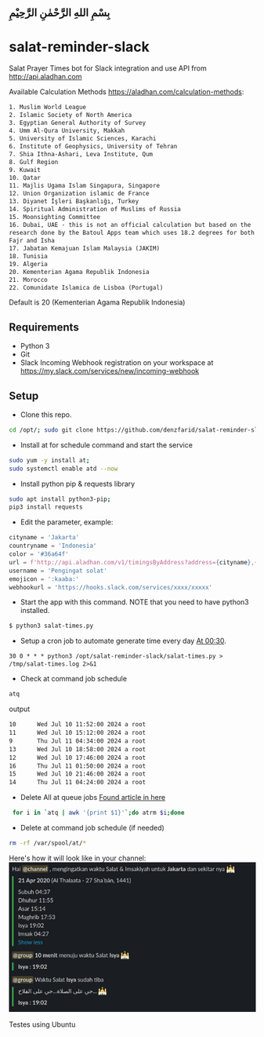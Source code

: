 ## بِسْمِ اللهِ الرَّحْمٰنِ الرَّحِيْمِ

# salat-reminder-slack

Salat Prayer Times bot for Slack integration and use API from http://api.aladhan.com

Available Calculation Methods https://aladhan.com/calculation-methods:

```
1. Muslim World League
2. Islamic Society of North America
3. Egyptian General Authority of Survey
4. Umm Al-Qura University, Makkah
5. University of Islamic Sciences, Karachi
6. Institute of Geophysics, University of Tehran
7. Shia Ithna-Ashari, Leva Institute, Qum
8. Gulf Region
9. Kuwait
10. Qatar
11. Majlis Ugama Islam Singapura, Singapore
12. Union Organization islamic de France
13. Diyanet İşleri Başkanlığı, Turkey
14. Spiritual Administration of Muslims of Russia
15. Moonsighting Committee
16. Dubai, UAE - this is not an official calculation but based on the research done by the Batoul Apps team which uses 18.2 degrees for both Fajr and Isha
17. Jabatan Kemajuan Islam Malaysia (JAKIM)
18. Tunisia
19. Algeria
20. Kementerian Agama Republik Indonesia
21. Morocco
22. Comunidate Islamica de Lisboa (Portugal)
```
Default is 20 (Kementerian Agama Republik Indonesia)

## Requirements

* Python 3
* Git
* Slack Incoming Webhook registration on your workspace at https://my.slack.com/services/new/incoming-webhook


## Setup

- Clone this repo.
```bash
cd /opt/; sudo git clone https://github.com/denzfarid/salat-reminder-slack.git
```
- Install at for schedule command and start the service
```bash
sudo yum -y install at;
sudo systemctl enable atd --now
```
- Install python pip & requests library
```bash
sudo apt install python3-pip;
pip3 install requests
```

- Edit the parameter, example:
```python
cityname = 'Jakarta'
countryname = 'Indonesia'
color = '#36a64f'
url = f'http://api.aladhan.com/v1/timingsByAddress?address={cityname},{countryname}&method=20&tune=2,2,0,4,2,4,0,2,0'
username = 'Pengingat solat'
emojicon = ':kaaba:'
webhookurl = 'https://hooks.slack.com/services/xxxx/xxxxx'
```
- Start the app with this command. NOTE that you need to have python3 installed.
```bash
$ python3 salat-times.py
```
- Setup a cron job to automate generate time every day [At 00:30](https://crontab.guru/#30_0_*_*_*). 
```
30 0 * * * python3 /opt/salat-reminder-slack/salat-times.py > /tmp/salat-times.log 2>&1

```
- Check at command job schedule
```bash
atq
```
output
```bash
10      Wed Jul 10 11:52:00 2024 a root
11      Wed Jul 10 15:12:00 2024 a root
9       Thu Jul 11 04:34:00 2024 a root
13      Wed Jul 10 18:58:00 2024 a root
12      Wed Jul 10 17:46:00 2024 a root
16      Thu Jul 11 01:50:00 2024 a root
15      Wed Jul 10 21:46:00 2024 a root
14      Thu Jul 11 04:24:00 2024 a root
```
- Delete All at queue jobs [Found article in here](https://unix.stackexchange.com/questions/53144/remove-all-at-jobs)

```bash
 for i in `atq | awk '{print $1}'`;do atrm $i;done
```

- Delete at command job schedule (if needed)
```bash
rm -rf /var/spool/at/*
```

Here's how it will look like in your channel: ![Slack BOT Integration](screenshot.png)

Testes using Ubuntu
